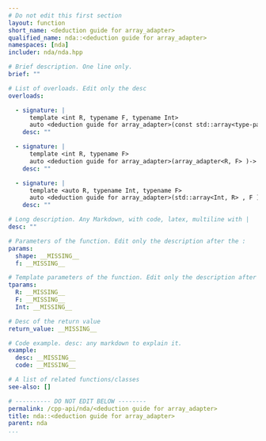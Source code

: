 ```yaml
---
# Do not edit this first section
layout: function
short_name: <deduction guide for array_adapter>
qualified_name: nda::<deduction guide for array_adapter>
namespaces: [nda]
includer: nda/nda.hpp

# Brief description. One line only.
brief: ""

# List of overloads. Edit only the desc
overloads:

  - signature: |
      template <int R, typename F, typename Int>
      auto <deduction guide for array_adapter>(const std::array<type-parameter-0-2, R> & shape, F f)-> array_adapter<R, F>
    desc: ""

  - signature: |
      template <int R, typename F>
      auto <deduction guide for array_adapter>(array_adapter<R, F> )-> array_adapter<R, F>
    desc: ""

  - signature: |
      template <auto R, typename Int, typename F>
      auto <deduction guide for array_adapter>(std::array<Int, R> , F )-> array_adapter<R, F>
    desc: ""

# Long description. Any Markdown, with code, latex, multiline with |
desc: ""

# Parameters of the function. Edit only the description after the :
params:
  shape: __MISSING__
  f: __MISSING__

# Template parameters of the function. Edit only the description after the :
tparams:
  R: __MISSING__
  F: __MISSING__
  Int: __MISSING__

# Desc of the return value
return_value: __MISSING__

# Code example. desc: any markdown to explain it.
example:
  desc: __MISSING__
  code: __MISSING__

# A list of related functions/classes
see-also: []

# ---------- DO NOT EDIT BELOW --------
permalink: /cpp-api/nda/<deduction guide for array_adapter>
title: nda::<deduction guide for array_adapter>
parent: nda
...
```


